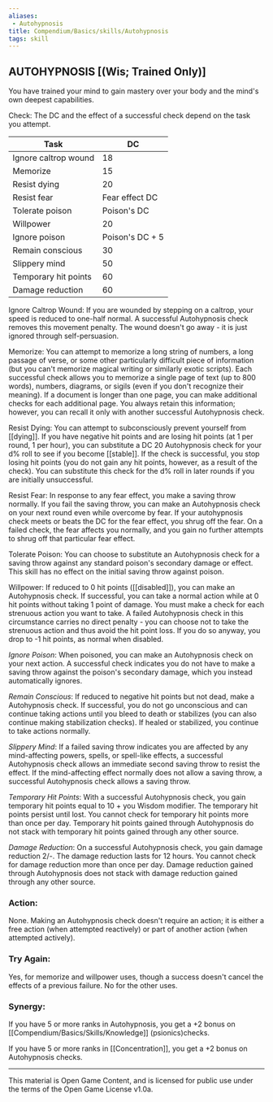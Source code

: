 ```yaml
---
aliases:
 - Autohypnosis
title: Compendium/Basics/skills/Autohypnosis
tags: skill
---
```

## AUTOHYPNOSIS [(Wis; Trained Only)]

You have trained your mind to gain mastery over your body and the mind's own deepest capabilities.  

Check: The DC and the effect of a successful check depend on the task you attempt.

|Task|DC|
|---|---|
|Ignore caltrop wound|18|
|Memorize|15|
|Resist dying|20|
|Resist fear|Fear effect DC|
|Tolerate poison|Poison's DC|
|Willpower|20|
|Ignore poison|Poison's DC + 5|
|Remain conscious|30|
|Slippery mind|50|
|Temporary hit points|60|
|Damage reduction|60|

Ignore Caltrop Wound: If you are wounded by stepping on a caltrop, your speed is reduced to one-half normal. A successful Autohypnosis check removes this movement penalty. The wound doesn't go away - it is just ignored through self-persuasion.

Memorize: You can attempt to memorize a long string of numbers, a long passage of verse, or some other particularly difficult piece of information (but you can't memorize magical writing or similarly exotic scripts). Each successful check allows you to memorize a single page of text (up to 800 words), numbers, diagrams, or sigils (even if you don't recognize their meaning). If a document is longer than one page, you can make additional checks for each additional page. You always retain this information; however, you can recall it only with another successful Autohypnosis check.

Resist Dying: You can attempt to subconsciously prevent yourself from [[dying]]. If you have negative hit points and are losing hit points (at 1 per round, 1 per hour), you can substitute a DC 20 Autohypnosis check for your d% roll to see if you become [[stable]]. If the check is successful, you stop losing hit points (you do not gain any hit points, however, as a result of the check). You can substitute this check for the d% roll in later rounds if you are initially unsuccessful.

Resist Fear: In response to any fear effect, you make a saving throw normally. If you fail the saving throw, you can make an Autohypnosis check on your next round even while overcome by fear. If your autohypnosis check meets or beats the DC for the fear effect, you shrug off the fear. On a failed check, the fear affects you normally, and you gain no further attempts to shrug off that particular fear effect.

Tolerate Poison: You can choose to substitute an Autohypnosis check for a saving throw against any standard poison's secondary damage or effect. This skill has no effect on the initial saving throw against poison.

Willpower: If reduced to 0 hit points ([[disabled]]), you can make an Autohypnosis check. If successful, you can take a normal action while at 0 hit points without taking 1 point of damage. You must make a check for each strenuous action you want to take. A failed Autohypnosis check in this circumstance carries no direct penalty - you can choose not to take the strenuous action and thus avoid the hit point loss. If you do so anyway, you drop to -1 hit points, as normal when disabled.

_Ignore Poison_: When poisoned, you can make an Autohypnosis check on your next action. A successful check indicates you do not have to make a saving throw against the poison's secondary damage, which you instead automatically ignores.

_Remain Conscious_: If reduced to negative hit points but not dead, make a Autohypnosis check. If successful, you do not go unconscious and can continue taking actions until you bleed to death or stabilizes (you can also continue making stabilization checks). If healed or stabilized, you continue to take actions normally.

_Slippery Mind_: If a failed saving throw indicates you are affected by any mind-affecting powers, spells, or spell-like effects, a successful Autohypnosis check allows an immediate second saving throw to resist the effect. If the mind-affecting effect normally does not allow a saving throw, a successful Autohypnosis check allows a saving throw.

_Temporary Hit Points_: With a successful Autohypnosis check, you gain temporary hit points equal to 10 + you Wisdom modifier. The temporary hit points persist until lost. You cannot check for temporary hit points more than once per day. Temporary hit points gained through Autohypnosis do not stack with temporary hit points gained through any other source.

_Damage Reduction_: On a successful Autohypnosis check, you gain damage reduction 2/-. The damage reduction lasts for 12 hours. You cannot check for damage reduction more than once per day. Damage reduction gained through Autohypnosis does not stack with damage reduction gained through any other source.

### Action: 
None. Making an Autohypnosis check doesn't require an action; it is either a free action (when attempted reactively) or part of another action (when attempted actively).

### Try Again: 
Yes, for memorize and willpower uses, though a success doesn't cancel the effects of a previous failure. No for the other uses.

### Synergy:
If you have 5 or more ranks in Autohypnosis, you get a +2 bonus on [[Compendium/Basics/Skills/Knowledge]] (psionics)checks.

If you have 5 or more ranks in [[Concentration]], you get a +2 bonus on Autohypnosis checks.

---

This material is Open Game Content, and is licensed for public use under the terms of the Open Game License v1.0a.
